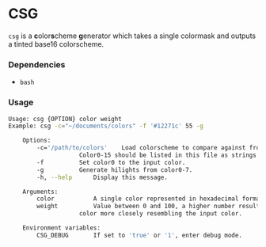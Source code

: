 # CSG

`csg` is a **c**olor**s**cheme **g**enerator which takes a single colormask and outputs a tinted base16 colorscheme.  

### Dependencies

- `bash`

### Usage

```sh
Usage: csg {OPTION} color weight
Example: csg -c="~/documents/colors" -f '#12271c' 55 -g

	Options:
		-c='/path/to/colors'	Load colorscheme to compare against from external file.
					Color0-15 should be listed in this file as strings in bash syntax.
		-f			Set color0 to the input color.
		-g			Generate hilights from color0-7.
		-h, --help		Display this message.

	Arguments:
		color			A single color represented in hexadecimal format: '#FFFFFF'.
		weight			Value between 0 and 100, a higher number results in a
					color more closely resembling the input color.

	Environment variables:
		CSG_DEBUG		If set to 'true' or '1', enter debug mode.

```
